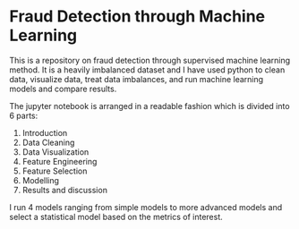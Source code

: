 # Fraud Detection through Machine Learning

This is a repository on fraud detection through supervised machine learning method. It is a heavily imbalanced dataset and I have used python to clean data, visualize data, treat data imbalances, and run machine learning models and compare results. 

The jupyter notebook is arranged in a readable fashion which is divided into 6 parts:

1. Introduction
2. Data Cleaning
3. Data Visualization
4. Feature Engineering
5. Feature Selection
6. Modelling
7. Results and discussion

I run 4 models ranging from simple models to more advanced models and select a statistical model based on the metrics of interest.

